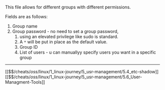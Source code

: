 This file allows for different groups with different permissions.

Fields are as follows:

1. Group name
2. Group password - no need to set a group password,
	1. using an elevated privilege like sudo is standard.
	2. A `*` will be put in place as the default value. 
	3. Group ID
	4. List of users - u can manuallyy specify users you want in a specific group


---
[[$$$/$cheats/$oss/$linux/1_linux-journey/5_usr-management/5.4_etc-shadow]]
[[$$$/$cheats/$oss/$linux/1_linux-journey/5_usr-management/5.6_User-Managment-Tools]]